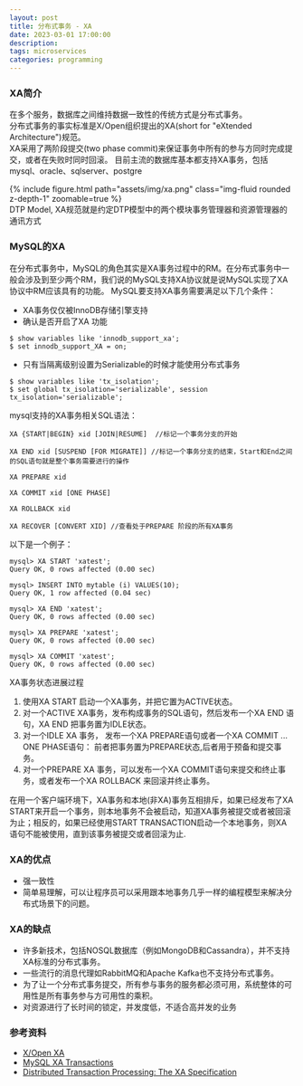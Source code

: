 ```yaml
---
layout: post
title: 分布式事务 - XA
date: 2023-03-01 17:00:00
description: 
tags: microservices
categories: programming
---
```

### XA简介
在多个服务，数据库之间维持数据一致性的传统方式是分布式事务。  
分布式事务的事实标准是X/Open组织提出的XA(short for "eXtended Architecture")规范。  
XA采用了两阶段提交(two phase commit)来保证事务中所有的参与方同时完成提交，或者在失败时同时回滚。
目前主流的数据库基本都支持XA事务，包括mysql、oracle、sqlserver、postgre

<div class="row mt-3">
    <div class="col-sm mt-3 mt-md-0">
        {% include figure.html path="assets/img/xa.png" class="img-fluid rounded z-depth-1" zoomable=true %}
    </div>
</div>
<div class="caption">
    DTP Model, XA规范就是约定DTP模型中的两个模块事务管理器和资源管理器的通讯方式
</div>

### MySQL的XA
在分布式事务中，MySQL的角色其实是XA事务过程中的RM。在分布式事务中一般会涉及到至少两个RM，我们说的MySQL支持XA协议就是说MySQL实现了XA协议中RM应该具有的功能。
MySQL要支持XA事务需要满足以下几个条件：  
* XA事务仅仅被InnoDB存储引擎支持
* 确认是否开启了XA 功能
```
$ show variables like 'innodb_support_xa';
$ set innodb_support_XA = on;
```
* 只有当隔离级别设置为Serializable的时候才能使用分布式事务
```
$ show variables like 'tx_isolation';
$ set global tx_isolation='serializable', session tx_isolation='serializable';
```


mysql支持的XA事务相关SQL语法：
```
XA {START|BEGIN} xid [JOIN|RESUME]  //标记一个事务分支的开始

XA END xid [SUSPEND [FOR MIGRATE]] //标记一个事务分支的结束，Start和End之间的SQL语句就是整个事务需要进行的操作

XA PREPARE xid

XA COMMIT xid [ONE PHASE]

XA ROLLBACK xid

XA RECOVER [CONVERT XID] //查看处于PREPARE 阶段的所有XA事务
```
以下是一个例子：
```
mysql> XA START 'xatest';
Query OK, 0 rows affected (0.00 sec)

mysql> INSERT INTO mytable (i) VALUES(10);
Query OK, 1 row affected (0.04 sec)

mysql> XA END 'xatest';
Query OK, 0 rows affected (0.00 sec)

mysql> XA PREPARE 'xatest';
Query OK, 0 rows affected (0.00 sec)

mysql> XA COMMIT 'xatest';
Query OK, 0 rows affected (0.00 sec)
```
XA事务状态进展过程  

1. 使用XA START 启动一个XA事务，并把它置为ACTIVE状态。
2. 对一个ACTIVE XA事务，发布构成事务的SQL语句，然后发布一个XA END 语句，XA END 把事务置为IDLE状态。
3. 对一个IDLE XA 事务， 发布一个XA PREPARE语句或者一个XA COMMIT ... ONE PHASE语句： 前者把事务置为PREPARE状态,后者用于预备和提交事务。
4. 对一个PREPARE XA 事务，可以发布一个XA COMMIT语句来提交和终止事务，或者发布一个XA ROLLBACK 来回滚并终止事务。  

在用一个客户端环境下，XA事务和本地(非XA)事务互相排斥，如果已经发布了XA START来开启一个事务，则本地事务不会被启动，知道XA事务被提交或者被回滚为止；相反的，如果已经使用START TRANSACTION启动一个本地事务，则XA语句不能被使用，直到该事务被提交或者回滚为止.  

### XA的优点
* 强一致性
* 简单易理解，可以让程序员可以采用跟本地事务几乎一样的编程模型来解决分布式场景下的问题。

### XA的缺点
* 许多新技术，包括NOSQL数据库（例如MongoDB和Cassandra），并不支持XA标准的分布式事务。
* 一些流行的消息代理如RabbitMQ和Apache Kafka也不支持分布式事务。
* 为了让一个分布式事务提交，所有参与事务的服务都必须可用，系统整体的可用性是所有事务参与方可用性的乘积。
* 对资源进行了长时间的锁定，并发度低，不适合高并发的业务

### 参考资料
* [X/Open XA](https://en.wikipedia.org/wiki/X/Open_XA)
* [MySQL XA Transactions](https://dev.mysql.com/doc/refman/8.0/en/xa.html)
* [Distributed Transaction Processing: The XA Specification](https://pubs.opengroup.org/onlinepubs/009680699/toc.pdf)


